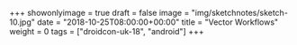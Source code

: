 +++
showonlyimage = true
draft = false
image = "img/sketchnotes/sketch-10.jpg"
date = "2018-10-25T08:00:00+00:00"
title = "Vector Workflows"
weight = 0
tags = ["droidcon-uk-18", "android"]
+++

